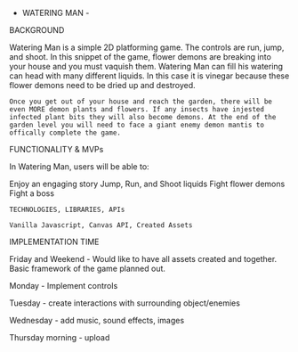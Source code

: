 - WATERING MAN -

BACKGROUND

Watering Man is a simple 2D platforming game. The controls are run, jump, and shoot. In this snippet of the game, flower demons are breaking into your house and you must vaquish them. Watering Man can fill his watering can head with many different liquids. In this case it is vinegar because these flower demons need to be dried up and destroyed. 

    Once you get out of your house and reach the garden, there will be even MORE demon plants and flowers. If any insects have injested infected plant bits they will also become demons. At the end of the garden level you will need to face a giant enemy demon mantis to offically complete the game.



FUNCTIONALITY & MVPs

In Watering Man, users will be able to:

Enjoy an engaging story
Jump, Run, and Shoot liquids
Fight flower demons
Fight a boss



    TECHNOLOGIES, LIBRARIES, APIs

    Vanilla Javascript, Canvas API, Created Assets



IMPLEMENTATION TIME

Friday and Weekend - Would like to have all assets created and together. Basic framework of the game planned out.

Monday - Implement controls

Tuesday - create interactions with surrounding object/enemies

Wednesday - add music, sound effects, images

Thursday morning - upload

